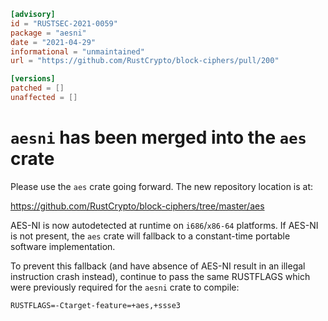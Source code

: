 ```toml
[advisory]
id = "RUSTSEC-2021-0059"
package = "aesni"
date = "2021-04-29"
informational = "unmaintained"
url = "https://github.com/RustCrypto/block-ciphers/pull/200"

[versions]
patched = []
unaffected = []
```

# `aesni` has been merged into the `aes` crate

Please use the `aes` crate going forward. The new repository location is at:

<https://github.com/RustCrypto/block-ciphers/tree/master/aes>

AES-NI is now autodetected at runtime on `i686`/`x86-64` platforms.
If AES-NI is not present, the `aes` crate will fallback to a constant-time
portable software implementation.

To prevent this fallback (and have absence of AES-NI result in an illegal
instruction crash instead), continue to pass the same RUSTFLAGS which were
previously required for the `aesni` crate to compile:

```
RUSTFLAGS=-Ctarget-feature=+aes,+ssse3
```
